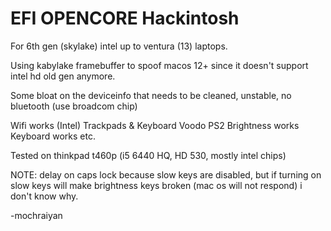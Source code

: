 # EFI OPENCORE Hackintosh
For 6th gen (skylake) intel up to ventura (13) laptops.

Using kabylake framebuffer to spoof macos 12+ since it doesn't support intel hd old gen anymore.

Some bloat on the deviceinfo that needs to be cleaned, unstable, no bluetooth (use broadcom chip)

Wifi works (Intel)
Trackpads & Keyboard Voodo PS2
Brightness works
Keyboard works
etc.

Tested on thinkpad t460p (i5 6440 HQ, HD 530, mostly intel chips)

NOTE: delay on caps lock because slow keys are disabled, but if turning on slow keys will make brightness keys broken (mac os will not respond) i don't know why.

-mochraiyan